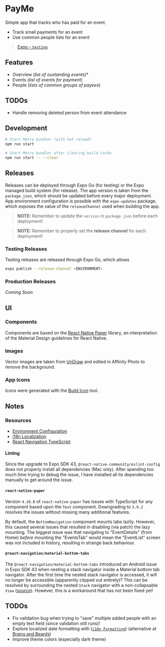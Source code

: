 # PayMe

Simple app that tracks who has paid for an event.

- Track small payments for an event
- Use common people lists for an event

> [Expo - `testing`](https://expo.dev/@kendallroth/payme?release-channel=testing)

## Features

- Overview (_list of oustanding events_)*
- Events (_list of events for payment_)
- People (_lists of common groups of payees_)

## TODOs

- Handle removing deleted person from event attendance

## Development

```sh
# Start Metro bundler (with hot reload)
npm run start

# Start Metro bundler after clearing build cache
npm run start -- --clear
```

## Releases

Releases can be deployed through Expo Go (for testing) or the Expo managed build system (for release). The app version is taken from the `package.json`, which should be updated before every major deployment. App environment configuration is possible with the `expo-updates` package, which exposes the value of the `releaseChannel` used when building the app.

> **NOTE:** Remember to update the `version` in `package.json` before each deployment!

> **NOTE:** Remember to properly set the **release channel** for each deployment!

### Testing Releases

Testing releases are released through Expo Go, which allows

```sh
expo publish --release-channel <ENVIRONMENT>
```

### Production Releases

_Coming Soon_

## UI

### Components

Components are based on the [React Native Paper](https://callstack.github.io/react-native-paper/) library, an interpretation of the Material Design guidelines for React Native.

### Images

Vector images are taken from [UnDraw](https://undraw.co/illustrations) and edited in Affinity Photo to remove the background.

### App Icons

Icons were generated with the [Build Icon](https://buildicon.netlify.app/?color=white&emoji=palms_up_together) tool.

## Notes

### Resources

- [Environment Configuration](https://docs.expo.dev/distribution/release-channels/#using-release-channels-for-environment-variable-configuration)
- [i18n Localization](https://brainsandbeards.com/blog/i18n-in-react-native-apps)
- [React Navigation TypeScript](https://reactnavigation.org/docs/typescript)

#### Linting

Since the upgrade to Expo SDK 43, `@react-native-community/eslint-config` does not properly install all dependencies (Mac only). After spending too much time trying to debug the issue, I have installed all its dependencies manually to get around the issue.

#### `react-native-paper`

Version `4.10.0` of `react-native-paper` has issues with TypeScript for any component based upon the `Text` component. Downgrading to `3.9.2` resolves the issues without missing many additional features.

By default, the `BottomNavigation` component mounts tabs lazily. However, this caused several issues that resulted in disabling (via patch) the lazy mounting. The biggest issue was that navigating to "EventDetails" (from Home) _before_ mounting the "EventsTab" would mean the "EventList" screen was not included in history, resulting in strange back behaviour.

#### `@react-navigation/material-bottom-tabs`

The `@react-navigation/material-bottom-tabs` introduced an Android issue in Expo SDK 43 when nesting a stack navigator inside a Material bottom tab navigator. After the first time the nested stack navigator is accessed, it will no longer be accessible (apparently clipped out entirely)? This can be resolved by surrounding the nested `Stack` navigator with a non-collapsable `View` ([source](https://github.com/software-mansion/react-native-screens/issues/1197#issuecomment-993682256)). However, this is a workaround that has not been fixed yet!

## TODOs

- Fix validation bug when trying to "save" multiple added people with an empty text field (since validation still runs)!
- Explore localized date formatting with ([`i18n Formatting`](https://www.i18next.com/translation-function/formatting)) (alternative at [Brains and Beards](https://brainsandbeards.com/blog/i18n-in-react-native-apps#formatting))
- Improve theme colors (especially dark theme)
